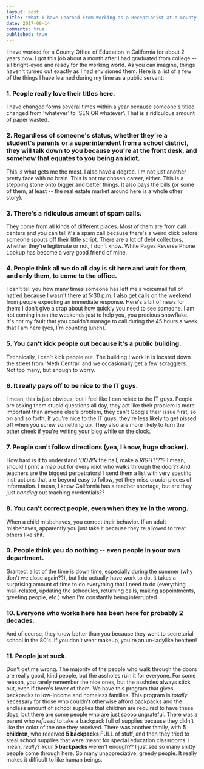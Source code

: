 ```yaml
---
layout: post
title: "What I have Learned From Working as a Receptionist at a County Office of Education"
date: 2017-08-14
comments: true
published: true
---
```


I have worked for a County Office of Education in California for about 2 years now. I got this job about a month after I had graduated from college -- all bright-eyed and ready for the working world. As you can imagine, things haven't turned out exactly as I had envisioned them. Here is a list of a few of the things I have learned during my time as a public servant:

### 1.  People really love their titles here.
I have changed forms several times within a year because someone's titled changed from 'whatever' to 'SENIOR whatever'. That is a ridiculous amount of paper wasted.

### 2.  Regardless of someone's status, whether they're a student's parents or a superintendent from a school district, they will talk down to you because you're at the front desk, and somehow that equates to you being an idiot.
This is what gets me the most. I also have a degree. I'm not just another pretty face with no brain. This is not my chosen career, either. This is a stepping stone onto bigger and better things. It also pays the bills (or some of them, at least -- the real estate market around here is a whole other story).

### 3. There's a ridiculous amount of spam calls.
They come from all kinds of different places. Most of them are from call centers and you can tell it's a spam call because there's a weird click before someone spouts off their little script. There are a lot of debt collectors, whether they're legitimate or not, I don't know. White Pages Reverse Phone Lookup has become a very good friend of mine.

### 4. People think all we do all day is sit here and wait for them, and only them, to come to the office.
I can't tell you how many times someone has left me a voicemail full of hatred because I wasn't there at 5:30 p.m. I also get calls on the weekend from people expecting an immediate response. Here's a bit of news for them: I don't give a crap about how quickly you need to see someone. I am not coming in on the weekends just to help you, you precious snowflake. It's not my fault that you couldn't manage to call during the 45 hours a week that I am here (yes, I'm counting lunch).

### 5. You can't kick people out because it's a public building.
Technically, I can't kick people out. The building I work in is located down the street from 'Meth Central' and we occasionally get a few scragglers. Not too many, but enough to worry. 

### 6. It really pays off to be nice to the IT guys.
I mean, this is just obvious, but I feel like I can relate to the IT guys. People are asking them stupid questions all day, they act like their problem is more important than anyone else's problem, they can't Google their issue first, so on and so forth. If you're nice to the IT guys, they're less likely to get pissed off when you screw something up. They also are more likely to turn the other cheek if you're writing your blog while on the clock.

### 7. People can't follow directions (yea, I know, huge shocker).
How hard is it to understand '*DOWN* the hall, make a *RIGHT*'??? I mean, should I print a map out for every idiot who walks through the door?? And teachers are the biggest perpetrators! I send them a list with very specific instructions that are beyond easy to follow, yet they miss crucial pieces of information. I mean, I know California has a teacher shortage, but are they just *handing* out teaching credentials??

### 8. You can't correct people, even when they're in the wrong.
When a child misbehaves, you correct their behavior. If an adult misbehaves, apparently you just take it because they're allowed to treat others like shit.

### 9. People think you do nothing -- even people in your own department.
Granted, a lot of the time is down time, especially during the summer (why don't we close again??), but I do actually have work to do. It takes a surprising amount of time to do everything that I need to do (everything mail-related, updating the schedules, returning calls, making appointments, greeting people, etc.) when I'm constantly being interrupted.

### 10. Everyone who works here has been here for probably 2 decades.
And of course, they know better than you because they went to secretarial school in the 80's. If you don't wear makeup, you're an un-ladylike heathen!

### 11. People just suck.
Don't get me wrong. The majority of the people who walk through the doors are really good, kind people, but the assholes ruin it for everyone. For some reason, you rarely remember the nice ones, but the assholes always stick out, even if there's fewer of them. We have this program that gives backpacks to low-income and homeless families. This program is *totally* necessary for those who couldn't otherwise afford backpacks and the endless amount of school supplies that children are required to have these days, but there are some people who are just soooo ungrateful. There was a parent who *refused* to take a backpack full of supplies because they didn't like the color of the one they received. There was another family, with **5 children**, who received **5 backpacks** FULL of stuff, and then they tried to steal school supplies that were meant for special education classrooms. I mean, *really*? Your **5 backpacks** weren't enough?? I just see so many shitty people come through here. So many unappreciative, greedy people. It really makes it difficult to like human beings.
